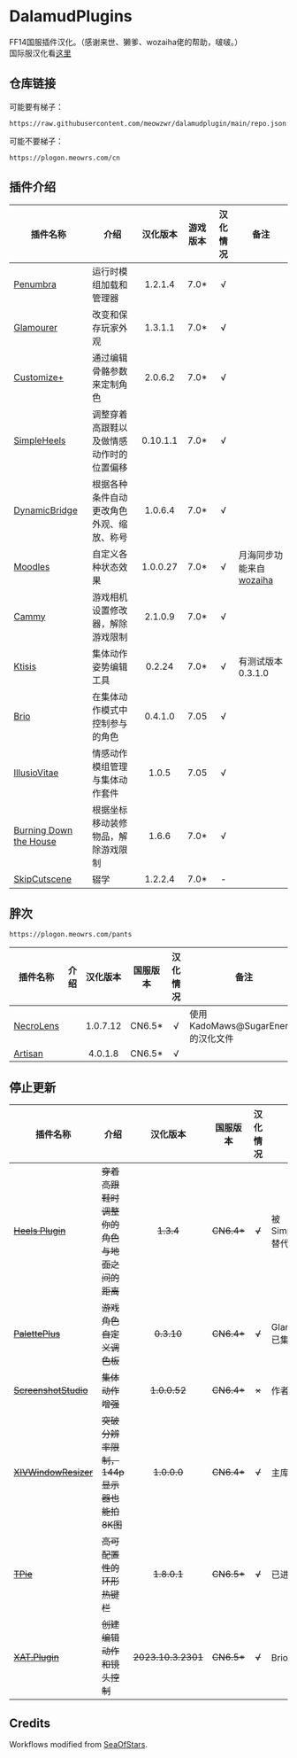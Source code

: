 # DalamudPlugins

FF14国服插件汉化。（感谢来世、獭爹、wozaiha佬的帮助，啵啵。）   
国际服汉化看[这里](https://github.com/MeowZWR/DalamudPlugin/tree/global)

## 仓库链接
可能要有梯子：
```
https://raw.githubusercontent.com/meowzwr/dalamudplugin/main/repo.json
```
可能不要梯子：
```
https://plogon.meowrs.com/cn
```
## 插件介绍

|插件名称|介绍|汉化版本|游戏版本|汉化情况|备注|
|--------|----|:------:|:------:|:------:|----|
|[Penumbra](https://github.com/xivdev/Penumbra)|运行时模组加载和管理器|1.2.1.4|7.0*|√||
|[Glamourer](https://github.com/Ottermandias/Glamourer)|改变和保存玩家外观|1.3.1.1|7.0*|√||
|[Customize+](https://github.com/Aether-Tools/CustomizePlus)|通过编辑骨骼参数来定制角色|2.0.6.2|7.0*|√|
|[SimpleHeels](https://github.com/Caraxi/SimpleHeels)|调整穿着高跟鞋以及做情感动作时的位置偏移|0.10.1.1|7.0*|√|
|[DynamicBridge](https://github.com/NightmareXIV/DynamicBridge)|根据各种条件自动更改角色外观、缩放、称号|1.0.6.4|7.0*|√|
|[Moodles](https://github.com/kawaii/Moodles)|自定义各种状态效果|1.0.0.27|7.0*|√|月海同步功能来自[wozaiha](https://github.com/wozaiha/Moodles)|
|[Cammy](https://github.com/UnknownX7/Cammy)|游戏相机设置修改器，解除游戏限制|2.1.0.9|7.0*|√|
|[Ktisis](https://github.com/ktisis-tools/Ktisis)|集体动作姿势编辑工具|0.2.24|7.0*|√|有测试版本0.3.1.0|
|[Brio](https://github.com/AsgardXIV/Brio)|在集体动作模式中控制参与的角色|0.4.1.0|7.05|√||
|[IllusioVitae](https://github.com/KrisanThyme/Illusio-Vitae)|情感动作模组管理与集体动作套件|1.0.5|7.05|√|
|[Burning Down the House](https://github.com/LeonBlade/BDTHPlugin)|根据坐标移动装修物品，解除游戏限制|1.6.6|7.0*|√|
|[SkipCutscene](https://github.com/a08381/Dalamud.SkipCutscene)|辍学|1.2.2.4|7.0*|-|

## 胖次
```
https://plogon.meowrs.com/pants
```

|插件名称|介绍|汉化版本|国服版本|汉化情况|备注|
|--------|----|:------:|:------:|:------:|----|
|[NecroLens](https://github.com/Jukkales/NecroLens)||1.0.7.12|CN6.5*|√|使用KadoMaws@SugarEnergy的汉化文件|
|[Artisan](https://github.com/PunishXIV/Artisan)||4.0.1.8|CN6.5*|√|

## 停止更新
|插件名称|介绍|汉化版本|国服版本|汉化情况|备注|
|--------|----|:------:|:------:|:------:|----|
|~~[Heels Plugin](https://github.com/LeonBlade/HeelsPlugin)~~|~~穿着高跟鞋时调整你的角色与地面之间的距离~~|~~1.3.4~~|~~CN6.4*~~|~~√~~|被Simpleheels替代|
|~~[PalettePlus](https://github.com/chirpxiv/PalettePlus)~~|~~游戏角色自定义调色板~~|~~0.3.10~~|~~CN6.4*~~|~~√~~|Glamourer已集成|
|~~[ScreenshotStudio](https://github.com/XIV-Tools/ScreenshotStudio)~~|~~集体动作增强~~|~~1.0.0.52~~|~~CN6.4*~~|~~×~~|作者删库|
|~~[XIVWindowResizer](https://github.com/AlexCSDev/XIVWindowResizer)~~|~~突破分辨率限制，144p显示器也能拍8K图~~|~~1.0.0.0~~|~~CN6.4*~~|~~√~~|主库插件|
|~~[TPie](https://github.com/Tischel/TPie)~~|~~高可配置性的环形热键栏~~|~~1.8.0.1~~|~~CN6.5*~~|~~√~~|已进主库|
|~~[XAT.Plugin](https://github.com/AsgardXIV/XAT)~~|~~创建编辑动作和镜头控制~~|~~2023.10.3.2301~~|~~CN6.5*~~|~~√~~|Brio已集成|

## Credits

Workflows modified from [SeaOfStars](https://github.com/Ottermandias/SeaOfStars).